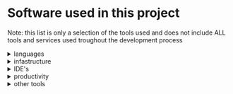 # Software used in this project
Note: this list is only a selection of the tools used and does not include ALL tools and services used troughout the development process


<details>
<summary>languages</summary>

#### programming languages used in this project include:
- [Python](https://www.python.org/)
- PL/SQL
- markdown

</details>

<details>
<summary>infastructure</summary>

#### database:
- [Oracle DB 21c XE](https://www.oracle.com/database/technologies/appdev/xe.html)

</details>


<details>
<summary>IDE's</summary>

#### Integrated Development Enviroments (IDE)'s used in this project:
- [Visual Studio Code (VSCode)](https://code.visualstudio.com/)
- [Oracle SQL Developer](https://www.oracle.com/database/sqldeveloper/)
- [VSCode Web](https://www.vscode.dev)

</details>

<details>
<summary>productivity</summary>

### productivity tools used for managing / planing different components of this project
- [google notes](keep.google.com)
- [drawio](https://www.draw.io/index.html)

</details>


<details>
<summary>other tools</summary>

#### version control:
- [Github](https://github.com)
- [git](https://git-scm.com/)

### graphics:
- [canva logo designer](https://www.canva.com/create/logos/)

</details>